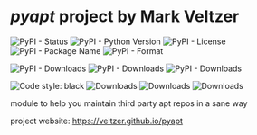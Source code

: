 
# *pyapt* project by Mark Veltzer

![PyPI - Status](https://img.shields.io/pypi/status/pyapt)
![PyPI - Python Version](https://img.shields.io/pypi/pyversions/pyapt)
![PyPI - License](https://img.shields.io/pypi/l/pyapt)
![PyPI - Package Name](https://img.shields.io/pypi/v/pyapt)
![PyPI - Format](https://img.shields.io/pypi/format/pyapt)

![PyPI - Downloads](https://img.shields.io/pypi/dd/pyapt)
![PyPI - Downloads](https://img.shields.io/pypi/dw/pyapt)
![PyPI - Downloads](https://img.shields.io/pypi/dm/pyapt)

![Code style: black](https://img.shields.io/badge/code%20style-black-000000.svg)
![Downloads](https://pepy.tech/badge/pyapt)
![Downloads](https://pepy.tech/badge/pyapt/month)
![Downloads](https://pepy.tech/badge/pyapt/week)


module to help you maintain third party apt repos in a sane way

project website: <https://veltzer.github.io/pyapt>


